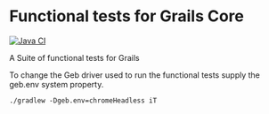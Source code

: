 # Functional tests for Grails Core

[![Java CI](https://github.com/grails/grails-functional-tests/actions/workflows/gradle.yml/badge.svg)](https://github.com/grails/grails3-functional-tests/actions/workflows/gradle.yml)


A Suite of functional tests for Grails

To change the Geb driver used to run the functional tests supply the geb.env system property.

    ./gradlew -Dgeb.env=chromeHeadless iT   
